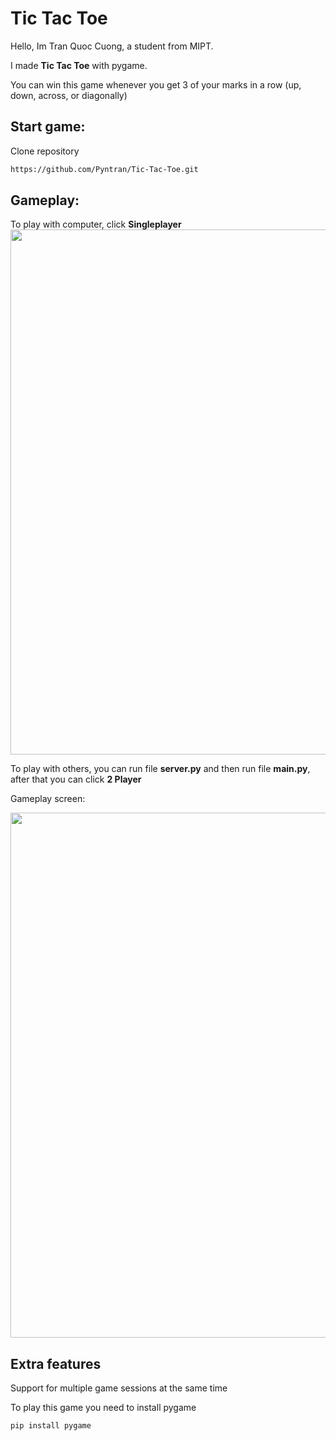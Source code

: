 # Tic Tac Toe

Hello, Im Tran Quoc Cuong, a student from MIPT.

I made **Tic Tac Toe** with pygame.

You can win this game whenever you get 3 of your marks in a row (up, down, across, or diagonally) 

## Start game:
Clone repository

```bash
https://github.com/Pyntran/Tic-Tac-Toe.git
```
## Gameplay:

To play with computer, click **Singleplayer**
<img width="840"  src="https://private-user-images.githubusercontent.com/116831372/287327302-7e9ce70d-6bbb-4499-8c90-2dbee6331347.png?jwt=eyJhbGciOiJIUzI1NiIsInR5cCI6IkpXVCJ9.eyJpc3MiOiJnaXRodWIuY29tIiwiYXVkIjoicmF3LmdpdGh1YnVzZXJjb250ZW50LmNvbSIsImtleSI6ImtleTEiLCJleHAiOjE3MDE0NDkwOTUsIm5iZiI6MTcwMTQ0ODc5NSwicGF0aCI6Ii8xMTY4MzEzNzIvMjg3MzI3MzAyLTdlOWNlNzBkLTZiYmItNDQ5OS04YzkwLTJkYmVlNjMzMTM0Ny5wbmc_WC1BbXotQWxnb3JpdGhtPUFXUzQtSE1BQy1TSEEyNTYmWC1BbXotQ3JlZGVudGlhbD1BS0lBSVdOSllBWDRDU1ZFSDUzQSUyRjIwMjMxMjAxJTJGdXMtZWFzdC0xJTJGczMlMkZhd3M0X3JlcXVlc3QmWC1BbXotRGF0ZT0yMDIzMTIwMVQxNjM5NTVaJlgtQW16LUV4cGlyZXM9MzAwJlgtQW16LVNpZ25hdHVyZT00ZWEwZjNmNmYyMjEyNmQwOTRkYjEyZDBkNDgxOGRjMjUzMzQ4ZDRhMjExNGM3ZDM0MzAxMzhiOTBlYjRhM2QyJlgtQW16LVNpZ25lZEhlYWRlcnM9aG9zdCZhY3Rvcl9pZD0wJmtleV9pZD0wJnJlcG9faWQ9MCJ9.QEsPAe1YC6ehO420DBE5Ly10wbxrCko5EXwqmrlVzAg">

To play with others, you can run file **server.py** and then run file **main.py**, after that you can click **2 Player** 

Gameplay screen:

<img width="840" src="https://private-user-images.githubusercontent.com/116831372/287327315-37a059f7-7da3-49a9-8a5a-f9de666cedd9.png?jwt=eyJhbGciOiJIUzI1NiIsInR5cCI6IkpXVCJ9.eyJpc3MiOiJnaXRodWIuY29tIiwiYXVkIjoicmF3LmdpdGh1YnVzZXJjb250ZW50LmNvbSIsImtleSI6ImtleTEiLCJleHAiOjE3MDE0NDkyNjUsIm5iZiI6MTcwMTQ0ODk2NSwicGF0aCI6Ii8xMTY4MzEzNzIvMjg3MzI3MzE1LTM3YTA1OWY3LTdkYTMtNDlhOS04YTVhLWY5ZGU2NjZjZWRkOS5wbmc_WC1BbXotQWxnb3JpdGhtPUFXUzQtSE1BQy1TSEEyNTYmWC1BbXotQ3JlZGVudGlhbD1BS0lBSVdOSllBWDRDU1ZFSDUzQSUyRjIwMjMxMjAxJTJGdXMtZWFzdC0xJTJGczMlMkZhd3M0X3JlcXVlc3QmWC1BbXotRGF0ZT0yMDIzMTIwMVQxNjQyNDVaJlgtQW16LUV4cGlyZXM9MzAwJlgtQW16LVNpZ25hdHVyZT04NjE2YjE4ZDRjNmU3Zjg2ZTQ5M2NjOTMzZTFmOGI3MzIzYWNjMzU3ZWNkY2M1ZjhkMGQyZDg5ZjMzY2U5MzZmJlgtQW16LVNpZ25lZEhlYWRlcnM9aG9zdCZhY3Rvcl9pZD0wJmtleV9pZD0wJnJlcG9faWQ9MCJ9.A8TqLBHTVBZXEfgztzmGfihGQz6lo7Wj5pBQ8F-h0YY">



## Extra features

Support for multiple game sessions at the same time

To play this game you need to install pygame 
```bash
pip install pygame
```
